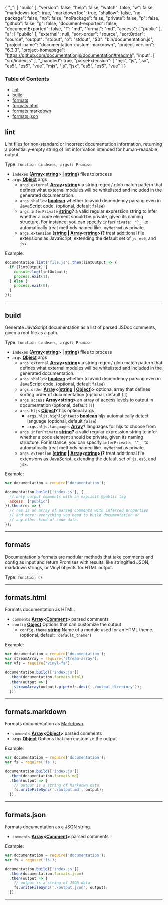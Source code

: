 {
  "_": [
    "build"
  ],
  "version": false,
  "help": false,
  "watch": false,
  "w": false,
  "markdown-toc": true,
  "markdownToc": true,
  "shallow": false,
  "no-package": false,
  "np": false,
  "noPackage": false,
  "private": false,
  "p": false,
  "github": false,
  "g": false,
  "document-exported": false,
  "documentExported": false,
  "f": "md",
  "format": "md",
  "access": [
    "public"
  ],
  "a": [
    "public"
  ],
  "external": null,
  "sort-order": "source",
  "sortOrder": "source",
  "output": "stdout",
  "o": "stdout",
  "$0": "bin/documentation.js",
  "project-name": "documentation-custom-markdown",
  "project-version": "6.3.3",
  "project-homepage": "https://github.com/documentationjs/documentation#readme",
  "input": [
    "src/index.js"
  ],
  "_handled": true,
  "parseExtension": [
    "mjs",
    "js",
    "jsx",
    "es5",
    "es6",
    "vue",
    "mjs",
    "js",
    "jsx",
    "es5",
    "es6",
    "vue"
  ]
}
<!-- Generated by documentation.js. Update this documentation by updating the source code. -->

### Table of Contents

-   [lint][1]
-   [build][2]
-   [formats][3]
-   [formats.html][4]
-   [formats.markdown][5]
-   [formats.json][6]

## lint

Lint files for non-standard or incorrect documentation
information, returning a potentially-empty string
of lint information intended for human-readable output.

Type: `function (indexes, args): Promise`

-   `indexes` **([Array][7]&lt;[string][8]> | [string][8])** files to process
-   `args` **[Object][9]** args
    -   `args.external` **[Array][7]&lt;[string][8]>** a string regex / glob match pattern
        that defines what external modules will be whitelisted and included in the
        generated documentation.
    -   `args.shallow` **[boolean][10]** whether to avoid dependency parsing
        even in JavaScript code. (optional, default `false`)
    -   `args.inferPrivate` **[string][8]?** a valid regular expression string
        to infer whether a code element should be private, given its naming structure.
        For instance, you can specify `inferPrivate: '^_'` to automatically treat
        methods named like `_myMethod` as private.
    -   `args.extension` **([string][8] \| [Array][7]&lt;[string][8]>)?** treat additional file extensions
        as JavaScript, extending the default set of `js`, `es6`, and `jsx`.

Example:

```javascript
documentation.lint('file.js').then(lintOutput => {
  if (lintOutput) {
    console.log(lintOutput);
    process.exit(1);
  } else {
    process.exit(0);
  }
});
```

* * *

## build

Generate JavaScript documentation as a list of parsed JSDoc
comments, given a root file as a path.

Type: `function (indexes, args): Promise`

-   `indexes` **([Array][7]&lt;[string][8]> | [string][8])** files to process
-   `args` **[Object][9]** args
    -   `args.external` **[Array][7]&lt;[string][8]>** a string regex / glob match pattern
        that defines what external modules will be whitelisted and included in the
        generated documentation.
    -   `args.shallow` **[boolean][10]** whether to avoid dependency parsing
        even in JavaScript code. (optional, default `false`)
    -   `args.order` **[Array][7]&lt;([string][8] \| [Object][9])>** optional array that
        defines sorting order of documentation (optional, default `[]`)
    -   `args.access` **[Array][7]&lt;[string][8]>** an array of access levels
        to output in documentation (optional, default `[]`)
    -   `args.hljs` **[Object][9]?** hljs optional args
        -   `args.hljs.highlightAuto` **[boolean][10]** hljs automatically detect language (optional, default `false`)
        -   `args.hljs.languages` **[Array][7]?** languages for hljs to choose from
    -   `args.inferPrivate` **[string][8]?** a valid regular expression string
        to infer whether a code element should be private, given its naming structure.
        For instance, you can specify `inferPrivate: '^_'` to automatically treat
        methods named like `_myMethod` as private.
    -   `args.extension` **([string][8] \| [Array][7]&lt;[string][8]>)?** treat additional file extensions
        as JavaScript, extending the default set of `js`, `es6`, and `jsx`.

Example:

```javascript
var documentation = require('documentation');

documentation.build(['index.js'], {
  // only output comments with an explicit @public tag
  access: ['public']
}).then(res => {
  // res is an array of parsed comments with inferred properties
  // and more: everything you need to build documentation or
  // any other kind of code data.
});
```

* * *

## formats

Documentation's formats are modular methods that take comments
and config as input and return Promises with results,
like stringified JSON, markdown strings, or Vinyl objects for HTML
output.

Type: `function ()`

* * *

## formats.html

Formats documentation as HTML.

-   `comments` **[Array][7]&lt;[Comment][11]>** parsed comments
-   `config` **[Object][9]** Options that can customize the output
    -   `config.theme` **[string][8]** Name of a module used for an HTML theme. (optional, default `'default_theme'`)

Example:

```javascript
var documentation = require('documentation');
var streamArray = require('stream-array');
var vfs = require('vinyl-fs');

documentation.build(['index.js'])
  .then(documentation.formats.html)
  .then(output => {
    streamArray(output).pipe(vfs.dest('./output-directory'));
  });
```

* * *

## formats.markdown

Formats documentation as
[Markdown][12].

-   `comments` **[Array][7]&lt;[Object][9]>** parsed comments
-   `args` **[Object][9]** Options that can customize the output

Example:

```javascript
var documentation = require('documentation');
var fs = require('fs');

documentation.build(['index.js'])
  .then(documentation.formats.md)
  .then(output => {
    // output is a string of Markdown data
    fs.writeFileSync('./output.md', output);
  });
```

* * *

## formats.json

Formats documentation as a JSON string.

-   `comments` **[Array][7]&lt;[Comment][11]>** parsed comments

Example:

```javascript
var documentation = require('documentation');
var fs = require('fs');

documentation.build(['index.js'])
  .then(documentation.formats.json)
  .then(output => {
    // output is a string of JSON data
    fs.writeFileSync('./output.json', output);
  });
```

* * *

[1]: #lint

[2]: #build

[3]: #formats

[4]: #formatshtml

[5]: #formatsmarkdown

[6]: #formatsjson

[7]: https://developer.mozilla.org/docs/Web/JavaScript/Reference/Global_Objects/Array

[8]: https://developer.mozilla.org/docs/Web/JavaScript/Reference/Global_Objects/String

[9]: https://developer.mozilla.org/docs/Web/JavaScript/Reference/Global_Objects/Object

[10]: https://developer.mozilla.org/docs/Web/JavaScript/Reference/Global_Objects/Boolean

[11]: https://developer.mozilla.org/docs/Web/API/Comment/Comment

[12]: http://daringfireball.net/projects/markdown/
